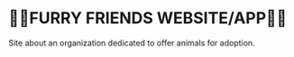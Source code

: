 # 🐶🐺FURRY FRIENDS WEBSITE/APP🐺🐶

Site about an organization dedicated to offer animals for adoption.